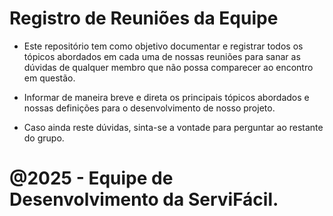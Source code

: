 # Registro de Reuniões da Equipe

- Este repositório tem como objetivo documentar e registrar todos os tópicos abordados em cada uma de nossas
   reuniões para sanar as dúvidas de qualquer membro que não possa comparecer ao encontro em questão.

- Informar de maneira breve e direta os principais tópicos abordados e nossas definições para o desenvolvimento
   de nosso projeto.

- Caso ainda reste dúvidas, sinta-se a vontade para perguntar ao restante do grupo.

# @2025 - Equipe de Desenvolvimento da ServiFácil.